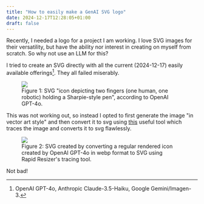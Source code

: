 ```yaml
---
title: "How to easily make a GenAI SVG logo"
date: 2024-12-17T12:28:05+01:00
draft: false
---
```


Recently, I needed a logo for a project I am working. I love SVG images for their versatility, but have the ability nor interest in creating on myself from scratch.
So why not use an LLM for this?

I tried to create an SVG directly with all the current (2024-12-17) easily available offerings[^list-of-models].
They all failed miserably.

<figure style="max-width:80%">
<!--	{{ readFile "static/imgs/genai-svg-logo/logo1.svg" | safeHTML }}-->
	<img src="/imgs/genai-svg-logo/logo1.svg" />
<figcaption>
Figure 1: SVG "icon depicting two fingers (one human, one robotic) holding a Sharpie-style pen", according to OpenAI GPT-4o.
</figcaption>
</figure>

This was not working out, so instead I opted to first generate the image "in vector art style" and then convert it to svg using [this](https://online.rapidresizer.com/tracer.php) useful tool which traces the image and converts it to svg flawlessly.

<figure style="max-width:80%">
	<img src="/imgs/genai-svg-logo/sharpie-logo.svg" />
<figcaption>
Figure 2: SVG created by converting a regular rendered icon created by OpenAI GPT-4o in webp format to SVG using Rapid Resizer's tracing tool.
</figcaption>
</figure>

Not bad!


[^list-of-models]: OpenAI GPT-4o, Anthropic Claude-3.5-Haiku, Google Gemini/Imagen-3.

